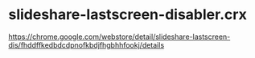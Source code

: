 slideshare-lastscreen-disabler.crx
==================================

https://chrome.google.com/webstore/detail/slideshare-lastscreen-dis/fhddffkedbdcdpnofkbdjfhgbhhfookj/details
